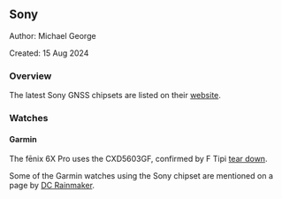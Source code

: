 ## Sony

Author: Michael George

Created: 15 Aug 2024



### Overview

The latest Sony GNSS chipsets are listed on their [website](https://www.sony-semicon.com/en/products/lsi-ic/gps.html).



### Watches

#### Garmin

The fēnix 6X Pro uses the CXD5603GF, confirmed by F Tipi [tear down](http://www.f-blog.info/garmin-fenix-6x-pro-disassembly-or-teardown-whatever-you-say/).

Some of the Garmin watches using the Sony chipset are mentioned on a page by [DC Rainmaker](https://www.dcrainmaker.com/2021/01/gps-accuracy-impacting-devices.html).
